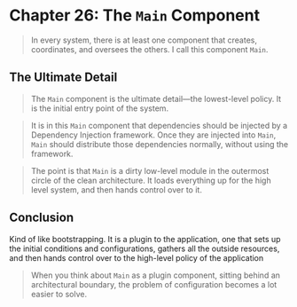 # Chapter 26: The `Main` Component

> In every system, there is at least one component that creates, coordinates, and oversees the others. I call this component `Main`.

## The Ultimate Detail

> The `Main` component is the ultimate detail—the lowest-level policy. It is the initial entry point of the system.

> It is in this `Main` component that dependencies should be injected by a Dependency Injection framework. Once they are injected into `Main`, `Main` should distribute those dependencies normally, without using the framework.

> The point is that `Main` is a dirty low-level module in the outermost circle of the clean architecture. It loads everything up for the high level system, and then hands control over to it.

## Conclusion

Kind of like bootstrapping. It is a plugin to the application, one that sets up the initial conditions and configurations, gathers all the outside resources, and then hands control over to the high-level policy of the application

> When you think about `Main` as a plugin component, sitting behind an architectural boundary, the problem of configuration becomes a lot easier to solve.
